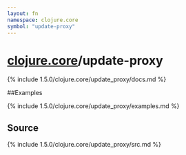 ```yaml
---
layout: fn
namespace: clojure.core
symbol: "update-proxy"
---
```


# [clojure.core](../)/update-proxy

{% include 1.5.0/clojure.core/update_proxy/docs.md %}

##Examples

{% include 1.5.0/clojure.core/update_proxy/examples.md %}
## Source
{% include 1.5.0/clojure.core/update_proxy/src.md %}

